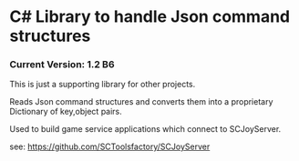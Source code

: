 # C# Library to handle Json command structures
### Current Version: 1.2 B6 

This is just a supporting library for other projects.

Reads Json command structures and converts them into a proprietary Dictionary of key,object pairs.

Used to build game service applications which connect to SCJoyServer.

see: https://github.com/SCToolsfactory/SCJoyServer


